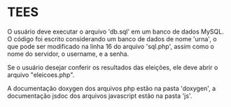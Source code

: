 # TEES

O usuário deve executar o arquivo 'db.sql' em um banco de dados MySQL. 
O código foi escrito considerando um banco de dados de nome 'urna', o que pode ser modificado na linha 16 do arquivo 'sql.php', assim como o nome do servidor, o username, e a senha.

Se o usuário desejar conferir os resultados das eleições, ele deve abrir o arquivo "eleicoes.php".

A documentação doxygen dos arquivos php estão na pasta 'doxygen', a documentação jsdoc dos arquivos javascript estão na pasta 'js'.
